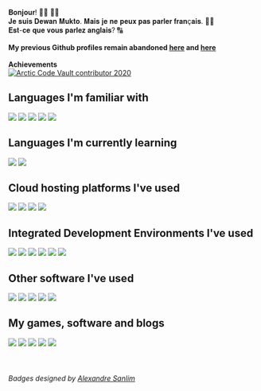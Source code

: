 𝐁𝐨𝐧𝐣𝐨𝐮𝐫! 👨‍💻 🙋‍♂️
<br>
𝐉𝐞 𝐬𝐮𝐢𝐬 𝐃𝐞𝐰𝐚𝐧 𝐌𝐮𝐤𝐭𝐨. 𝐌𝐚𝐢𝐬 𝐣𝐞 𝐧𝐞 𝐩𝐞𝐮𝐱 𝐩𝐚𝐬 𝐩𝐚𝐫𝐥𝐞𝐫 𝐟𝐫𝐚𝐧ç𝐚𝐢𝐬. 🤦‍♂️
<br>
𝐄𝐬𝐭-𝐜𝐞 𝐪𝐮𝐞 𝐯𝐨𝐮𝐬 𝐩𝐚𝐫𝐥𝐞𝐳 𝐚𝐧𝐠𝐥𝐚𝐢𝐬? 🔠
<br />
<br />
**My previous Github profiles remain abandoned [here](https://github.com/dewanmukto) and [here](https://github.com/asentu)**
<br />
<br />
**Achievements**
<br>
<a href="https://github.com/dewanmukto">![Arctic Code Vault contributor 2020](https://github.githubassets.com/images/modules/profile/badge--acv-64.png)</a>
<br />
## Languages I'm familiar with
<a href="#"><img src="https://img.shields.io/badge/Python-3776AB?style=for-the-badge&logo=python&logoColor=white" /></a>
<a href="#"><img src="https://img.shields.io/badge/HTML5-E34F26?style=for-the-badge&logo=html5&logoColor=white" /></a>
<a href="#"><img src="https://img.shields.io/badge/CSS3-1572B6?style=for-the-badge&logo=css3&logoColor=white" /></a>
<a href="#"><img src="https://img.shields.io/badge/JavaScript-F7DF1E?style=for-the-badge&logo=javascript&logoColor=black" /></a>
<a href="#"><img src="https://img.shields.io/badge/R-276DC3?style=for-the-badge&logo=r&logoColor=white" /></a>
<br />
## Languages I'm currently learning
<a href="#"><img src="https://img.shields.io/badge/Go-00ADD8?style=for-the-badge&logo=go&logoColor=white" /></a>
<a href="#"><img src="https://img.shields.io/badge/Rust-000000?style=for-the-badge&logo=rust&logoColor=white" /></a>
<br />
## Cloud hosting platforms I've used
<a href="#"><img src="https://img.shields.io/badge/Netlify-00C7B7?style=for-the-badge&logo=netlify&logoColor=white" /></a>
<a href="#"><img src="https://img.shields.io/badge/replit-667881?style=for-the-badge&logo=replit&logoColor=white" /></a>
<a href="#"><img src="https://img.shields.io/badge/Glitch-2800ff?style=for-the-badge&logo=glitch&logoColor=white" /></a>
<a href="#"><img src="https://img.shields.io/badge/Google_Cloud-4285F4?style=for-the-badge&logo=google-cloud&logoColor=white" /></a>
<br />
## Integrated Development Environments I've used
<a href="#"><img src="https://img.shields.io/badge/Atom-66595C?style=for-the-badge&logo=Atom&logoColor=white" /></a>
<a href="#"><img src="https://img.shields.io/badge/Visual_Studio-5C2D91?style=for-the-badge&logo=visual%20studio&logoColor=white" /></a>
<a href="#"><img src="https://img.shields.io/badge/Visual_Studio_Code-0078D4?style=for-the-badge&logo=visual%20studio%20code&logoColor=white" /></a>
<a href="#"><img src="https://img.shields.io/badge/Eclipse-2C2255?style=for-the-badge&logo=eclipse&logoColor=whitee" /></a>
<a href="#"><img src="https://img.shields.io/badge/pycharm-143?style=for-the-badge&logo=pycharm&logoColor=black&color=black&labelColor=green" /></a>
<a href="#"><img src="https://img.shields.io/badge/IntelliJIDEA-000000.svg?style=for-the-badge&logo=intellij-idea&logoColor=white" /></a>
<br />
## Other software I've used
<a href="#"><img src="https://img.shields.io/badge/Unity-100000?style=for-the-badge&logo=unity&logoColor=white" /></a>
<a href="#"><img src="https://img.shields.io/badge/gimp-5C5543?style=for-the-badge&logo=gimp&logoColor=white" /></a>
<a href="#"><img src="https://img.shields.io/badge/Adobe%20Photoshop-31A8FF?style=for-the-badge&logo=Adobe%20Photoshop&logoColor=black" /></a>
<a href="#"><img src="https://img.shields.io/badge/Canva-%2300C4CC.svg?&style=for-the-badge&logo=Canva&logoColor=white" /></a>
<a href="#"><img src="https://img.shields.io/badge/Inkscape-000000?style=for-the-badge&logo=Inkscape&logoColor=white" /></a>
<br />
## My games, software and blogs
<a href="https://arubiscube.itch.io/"><img src="https://img.shields.io/badge/Itch.io-FA5C5C?style=for-the-badge&logo=itchdotio&logoColor=white" /></a>
<a href="https://muktology.medium.com"><img src="https://img.shields.io/badge/Medium-12100E?style=for-the-badge&logo=medium&logoColor=white" /></a>
<a href="https://www.mukto.live/"><img src="https://img.shields.io/badge/Blogger-FF5722?style=for-the-badge&logo=blogger&logoColor=white" /></a>
<a href="https://muktology.data.blog/"><img src="https://img.shields.io/badge/Wordpress-21759B?style=for-the-badge&logo=wordpress&logoColor=white" /></a>
<a href="https://patreon.com/thepoetking"><img src="https://img.shields.io/badge/Patreon-F96854?style=for-the-badge&logo=patreon&logoColor=white" /></a>
<br /><br /><br />
###### Badges designed by [Alexandre Sanlim](https://github.com/alexandresanlim/Badges4-README.md-Profile)

<!-- WOW, YOU'RE ACTUALLY READING THE SOURCE! NO PROBLEM, WE ALL LEARN FROM EXAMPLES ANYWAY. 😄 -->
